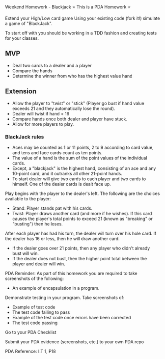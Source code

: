 Weekend Homework - Blackjack
⭐️ This is a PDA Homework ⭐️

Extend your High/Low card game Using your existing code (fork it!) simulate a game of "BlackJack".

To start off with you should be working in a TDD fashion and creating tests for your classes.

## MVP
- Deal two cards to a dealer and a player
- Compare the hands
- Determine the winner from who has the highest value hand
## Extension
- Allow the player to "twist" or "stick" (Player go bust if hand value exceeds 21 and they automatically lose the round).
- Dealer will twist if hand < 16
- Compare hands once both dealer and player have stuck.
- Allow for more players to play.
### BlackJack rules
- Aces may be counted as 1 or 11 points, 2 to 9 according to card value, and tens and face cards count as ten points.
- The value of a hand is the sum of the point values of the individual cards.
- Except, a "blackjack" is the highest hand, consisting of an ace and any 10-point card, and it outranks all other 21-point hands.
- To start dealer will give two cards to each player and two cards to himself. One of the dealer cards is dealt face up.

Play begins with the player to the dealer's left. The following are the choices available to the player:

 * Stand: Player stands pat with his cards.
 * Twist: Player draws another card (and more if he wishes). If this card causes the player's total points to exceed 21 (known as "breaking" or "busting") then he loses.

After each player has had his turn, the dealer will turn over his hole card. If the dealer has 16 or less, then he will draw another card.

- If the dealer goes over 21 points, then any player who didn't already bust will win.
- If the dealer does not bust, then the higher point total between the player and dealer will win.

PDA Reminder:
As part of this homework you are required to take screenshots of the following:

- An example of encapsulation in a program.

Demonstrate testing in your program. Take screenshots of:

- Example of test code
- The test code failing to pass
- Example of the test code once errors have been corrected
- The test code passing

Go to your PDA Checklist

Submit your PDA evidence (screenshots, etc.) to your own PDA repo

PDA Reference: I.T 1, P18
